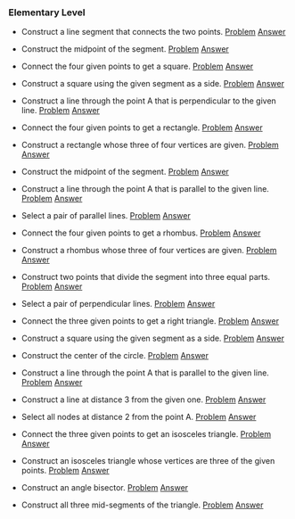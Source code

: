 ### Elementary Level

* Construct a line segment that connects the two points.
[Problem](1/Problems/1.png) 
[Answer](1/Solutions/1.png)

* Construct the midpoint of the segment.
[Problem](1/Problems/2.png) 
[Answer](1/Solutions/2.png)

* Connect the four given points to get a square.
[Problem](1/Problems/3.png) 
[Answer](1/Solutions/3.png)

* Construct a square using the given segment as a side.
[Problem](1/Problems/4.png) 
[Answer](1/Solutions/4.png)

* Construct a line through the point A that is perpendicular to the given line.
[Problem](1/Problems/5.png) 
[Answer](1/Solutions/5.png)

* Connect the four given points to get a rectangle.
[Problem](1/Problems/6.png) 
[Answer](1/Solutions/6.png)

* Construct a rectangle whose three of four vertices are given.
[Problem](1/Problems/7.png) 
[Answer](1/Solutions/7.png)

* Construct the midpoint of the segment.
[Problem](1/Problems/8.png) 
[Answer](1/Solutions/8.png)

* Construct a line through the point A that is parallel to the given line.
[Problem](1/Problems/9.png) 
[Answer](1/Solutions/9.png)

* Select a pair of parallel lines.
[Problem](1/Problems/10.png) 
[Answer](1/Solutions/10.png)

* Connect the four given points to get a rhombus.
[Problem](1/Problems/11.png) 
[Answer](1/Solutions/11.png)

* Construct a rhombus whose three of four vertices are given.
[Problem](1/Problems/12.png) 
[Answer](1/Solutions/12.png)

* Construct two points that divide the segment into three equal parts.
[Problem](1/Problems/13.png) 
[Answer](1/Solutions/13.png)

* Select a pair of perpendicular lines.
[Problem](1/Problems/14.png) 
[Answer](1/Solutions/14.png)

* Connect the three given points to get a right triangle.
[Problem](1/Problems/15.png) 
[Answer](1/Solutions/15.png)

* Construct a square using the given segment as a side.
[Problem](1/Problems/16.png) 
[Answer](1/Solutions/16.png)

* Construct the center of the circle.
[Problem](1/Problems/17.png) 
[Answer](1/Solutions/17.png)

* Construct a line through the point A that is parallel to the given line.
[Problem](1/Problems/18.png) 
[Answer](1/Solutions/18.png)

* Construct a line at distance 3 from the given one.
[Problem](1/Problems/19.png) 
[Answer](1/Solutions/19.png)

* Select all nodes at distance 2 from the point A.
[Problem](1/Problems/20.png) 
[Answer](1/Solutions/20.png)

* Connect the three given points to get an isosceles triangle.
[Problem](1/Problems/21.png) 
[Answer](1/Solutions/21.png)

* Construct an isosceles triangle whose vertices are three of the given points.
[Problem](1/Problems/22.png) 
[Answer](1/Solutions/22.png)

* Construct an angle bisector.
[Problem](1/Problems/23.png) 
[Answer](1/Solutions/23.png)

* Construct all three mid-segments of the triangle.
[Problem](1/Problems/24.png) 
[Answer](1/Solutions/24.png)
